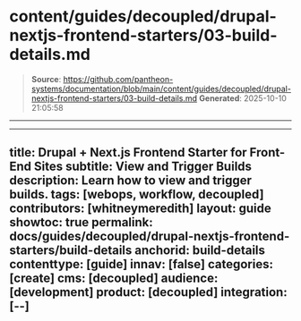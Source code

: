 # content/guides/decoupled/drupal-nextjs-frontend-starters/03-build-details.md

> **Source**: https://github.com/pantheon-systems/documentation/blob/main/content/guides/decoupled/drupal-nextjs-frontend-starters/03-build-details.md
> **Generated**: 2025-10-10 21:05:58

---

---
title: Drupal + Next.js Frontend Starter for Front-End Sites
subtitle: View and Trigger Builds
description: Learn how to view and trigger builds.
tags: [webops, workflow, decoupled]
contributors: [whitneymeredith]
layout: guide
showtoc: true
permalink: docs/guides/decoupled/drupal-nextjs-frontend-starters/build-details
anchorid: build-details
contenttype: [guide]
innav: [false]
categories: [create]
cms: [decoupled]
audience: [development]
product: [decoupled]
integration: [--]
---

<Partial file="decoupled-build-info.md" />